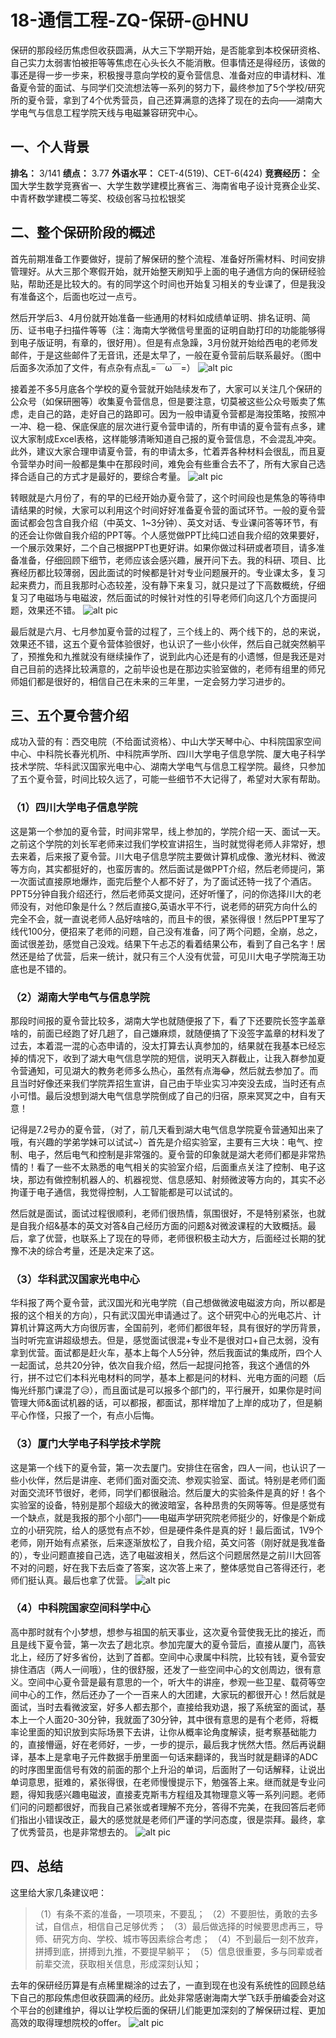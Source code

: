 # 18-通信工程-ZQ-保研-@HNU

保研的那段经历焦虑但收获圆满，从大三下学期开始，是否能拿到本校保研资格、自己实力太弱害怕被拒等等焦虑在心头长久不能消散。但事情还是得经历，该做的事还是得一步一步来，积极搜寻意向学校的夏令营信息、准备对应的申请材料、准备夏令营的面试、与同学们交流想法等一系列的努力下，最终参加了5个学校/研究所的夏令营，拿到了4个优秀营员，自己还算满意的选择了现在的去向——湖南大学电气与信息工程学院天线与电磁兼容研究中心。

## 一、个人背景

**排名：** 3/141
**绩点：** 3.77
**外语水平：** CET-4(519)、CET-6(424)
**竞赛经历：** 全国大学生数学竞赛省一、大学生数学建模比赛省三、海南省电子设计竞赛企业奖、中青杯数学建模二等奖、校级创客马拉松银奖

## 二、整个保研阶段的概述

首先前期准备工作要做好，提前了解保研的整个流程、准备好所需材料、时间安排管理好。从大三那个寒假开始，就开始整天刷知乎上面的电子通信方向的保研经验贴，帮助还是比较大的。有的同学这个时间也开始复习相关的专业课了，但是我没有准备这个，后面也吃过一点亏。

然后开学后3、4月份就开始准备一些通用的材料如成绩单证明、排名证明、简历、证书电子扫描件等等（注：海南大学微信号里面的证明自助打印的功能能够得到电子版证明，有章的，很好用）。但是有点急躁，3月份就开始给西电的老师发邮件，于是这些邮件了无音讯，还是太早了，一般在夏令营前后联系最好。（图中后面多次添加了文件，有点杂有点乱=￣ω￣=）
![alt pic](https://cdn.jsdelivr.net/gh/peng-yq/Gallery/img/202206182154622.png)

接着差不多5月底各个学校的夏令营就开始陆续发布了，大家可以关注几个保研的公众号（如保研圈等）收集夏令营信息，但是要注意，切莫被这些公众号贩卖了焦虑，走自己的路，走好自己的路即可。因为一般申请夏令营都是海投策略，按照冲一冲、稳一稳、保底保底的层次进行夏令营申请的，所有申请的夏令营有点多，建议大家制成Excel表格，这样能够清晰知道自己报的夏令营信息，不会混乱冲突。此外，建议大家合理申请夏令营，有的申请太多，忙着弄各种材料会很乱，而且夏令营举办时间一般都是集中在那段时间，难免会有些重合去不了，所有大家自己选择合适自己的方式才是最好的，要综合考量。
![alt pic](https://cdn.jsdelivr.net/gh/peng-yq/Gallery/img/202206182155196.png)

转眼就是六月份了，有的早的已经开始办夏令营了，这个时间段也是焦急的等待申请结果的时候，大家可以利用这个时间好好准备夏令营的面试环节。一般的夏令营面试都会包含自我介绍（中英文、1~3分钟）、英文对话、专业课问答等环节，有的还会让你做自我介绍的PPT等。个人感觉做PPT比纯口述自我介绍的效果要好，一个展示效果好，二个自己根据PPT也更好讲。如果你做过科研或者项目，请多准备准备，仔细回顾下细节，老师应该会感兴趣，展开问下去。我的科研、项目、比赛经历都比较薄弱，因此面试的时候都是针对专业问题展开的。专业课太多，复习起来费力，而且我那时心态较差，没有静下来复习，就只是过了下高数概统，仔细复习了电磁场与电磁波，然后面试的时候针对性的引导老师们向这几个方面提问题，效果还不错。
![alt pic](https://cdn.jsdelivr.net/gh/peng-yq/Gallery/img/202206182155540.png)

最后就是六月、七月参加夏令营的过程了，三个线上的、两个线下的，总的来说，效果还不错，这五个夏令营体验很好，也认识了一些小伙伴，然后自己就突然躺平了，预推免和九推就没有继续操作了，说到此内心还是有的小遗憾，但是我还是对自己目前的选择比较满意的，之前毕设也是在那边实验室做的，老师有组里的师兄师姐们都是很好的，相信自己在未来的三年里，一定会努力学习进步的。

## 三、五个夏令营介绍

成功入营的有：西交电院（不给面试资格）、中山大学天琴中心、中科院国家空间中心、中科院长春光机所、中科院声学所、四川大学电子信息学院、厦大电子科学技术学院、华科武汉国家光电中心、湖南大学电气与信息工程学院。最终，只参加了五个夏令营，时间比较久远了，可能一些细节不大记得了，希望对大家有帮助。

### （1）四川大学电子信息学院

这是第一个参加的夏令营，时间非常早，线上参加的，学院介绍一天、面试一天。之前这个学院的刘长军老师来过我们学校宣讲招生，当时就觉得老师人非常好，想去来着，后来报了夏令营。川大电子信息学院主要做计算机成像、激光材料、微波等方向，其实都挺好的，也蛮厉害的。然后面试是做PPT介绍，然后老师提问，第一次面试直接原地爆炸，面完后整个人都不好了，为了面试还特一找了个酒店。PPT5分钟自我介绍还行，然后老师英文提问，还好听懂了，问的你选择川大的老师没有，对他印象是什么？然后直接G,英语水平不行，说老师的研究方向什么的完全不会，就一直说老师人品好啥啥的，而且卡的很，紧张得很！然后PPT里写了线代100分，便招来了老师的问题，自己没有准备，问了两个问题，全崩，总之，面试很差劲，感觉自己没戏。结果下午忐忑的看着结果公布，看到了自己名字！居然还是给了优营，后来一统计，就只有三个人没有优营，可见川大电子学院海王功底也是不错的。

### （2）湖南大学电气与信息学院

那段时间报的夏令营比较多，湖南大学也就随便报了下，看了下还要院长签字盖章啥的，前面已经跑了好几趟了，自己嫌麻烦，就随便搞了下没签字盖章的材料发了过去，本着混一混的心态申请的，没太打算去认真参加的，结果就在我基本已经忘掉的情况下，收到了湖大电气信息学院的短信，说明天入群截止，让我入群参加夏令营通知，可见湖大的教务老师多么热心，虽然有点海😂，然后就去参加了。而且当时好像还来我们学院弄招生宣讲，自己由于毕业实习冲突没去成，当时还有点小可惜。最后没想到湖大电气信息学院倒成了自己的归宿，原来冥冥之中，自有天意！

记得是7.2号办的夏令营，（对了，前几天看到湖大电气信息学院夏令营通知出来了哦，有兴趣的学弟学妹可以试试~）首先是介绍实验室，主要有三大块：电气、控制、电子，然后电气和控制是非常强的。夏令营的印象就是湖大老师们都是非常热情的！看了一些不太熟悉的电气相关的实验室介绍，后面重点关注了控制、电子这块，那边有做控制机器人的、机器视觉、信息感知、射频微波等方向的，其实不必拘谨于电子通信，我觉得控制，人工智能都是可以试试的。

然后就是面试，面试过程很顺利，老师们很热情，氛围很好，不是特别紧张，也就是自我介绍&基本的英文对答&自己经历方面的问题&对微波课程的大致概括。最后，拿了优营，也联系上了现在的导师，老师很积极主动大方，后面经过长期的犹豫不决的综合考量，还是决定来了这。

### （3）华科武汉国家光电中心

华科报了两个夏令营，武汉国光和光电学院（自己想做微波电磁波方向，所以都是报的这个相关的方向），只有武汉国光申请通过了。这个研究中心的光电芯片、计算机计算这两大方向很厉害，全国前列，老师们都很年轻，具有很好的学历背景，当时听完宣讲超级想去。但是，感觉面试很混+专业不是很对口+自己太弱，没有拿到优营。面试都是赶火车，基本上每个人5分钟，然后我面试的集成所，四个人一起面试，总共20分钟，依次自我介绍，然后一起提问抢答，我这个通信的外行，拼不过它们本科光电材料的同学，基本上都是问的材料、光电方面的问题（后悔光纤那门课混了😥），而且面试是可以报多个部门的，平行展开，如果你是时间管理大师&面试机器的话，可以都报，都面试，那样增加了上岸的成功了，但是躺平心作怪，只报了一个，有点小后悔。

### （3）厦门大学电子科学技术学院

这是第一个线下的夏令营，第一次去厦门。安排住在宿舍，四人一间，也认识了一些小伙伴，然后是讲座、老师们面对面交流、参观实验室、面试。特别是老师们面对面交流环节很好，老师，同学们都很融洽。然后厦大的实验条件是真的好！各个实验室的设备，特别是那个超级大的微波暗室，各种昂贵的矢网等等。但是感觉有一个缺点，就是我报的那个小部门——电磁声学研究院老师挺少的，好像是个新成立的小研究院，给人的感觉有点不妙，但是硬件条件是真的好！最后面试，1V9个老师，刚开始有点紧张，后来逐渐放松了，自我介绍，英文问答（刚好就是我准备的），专业问题直接自己选，选了电磁波相关，然后这个问题居然是之前川大回答不对的问题，好在我下去后查了答案，这次答上来了，整体感觉自己答得还行，老师们挺认真。最后也拿了优营。
![alt pic](https://cdn.jsdelivr.net/gh/peng-yq/Gallery/img/202206182155112.jpg)

### （4）中科院国家空间科学中心

高中那时就有个小梦想，想参与祖国的航天事业，这次夏令营使我无比的接近，而且是线下夏令营，第一次去了趟北京。参加完厦大的夏令营后，直接从厦门，高铁北上，经历了好多省份，达到了首都。空间中心隶属中科院，比较有钱，夏令营安排住酒店（两人一间哦），住的很舒服，还发了一些空间中心的文创周边，很有意义。空间中心夏令营是最有意思的一个，听大牛的讲座，参观一些卫星、载荷等空间中心的工作，然后还办了一个一百来人的大团建，大家玩的都很开心！然后就是面试，当时去看微波室，好多人都去那个，直接给我劝退，报了系统室的面试，基本上一个人面20-30分钟，我就面了30分钟，其中很有意思的是有个老师，将概率论里面的知识放到实际场景下去讲，让你从概率论角度解读，挺考察基础能力的，直接懵逼，好在老师好，一步，一步的提示，最后我才恍然大悟。然后再说翻译，基本上是拿电子元件数据手册里面一句话来翻译的，我当时就是翻译的ADC的时序图里面信号有效的前面的那个上升沿的单词，后面附了一句话解释，让说出单词意思，挺难的，紧张得很，在老师慢慢提示下，勉强答上来。继而就是专业问题，得知我感兴趣电磁波，直接麦克斯韦方程组及其物理意义等一系列问题。老师们问的问题都很好，而我自己紧张或者理解不充分，答得不完美，在我回答后老师们指出小错误改正，最大的感觉就是老师们严谨的学问态度，很是崇拜。最终，拿了优秀营员，也是非常想去的。
![alt pic](https://cdn.jsdelivr.net/gh/peng-yq/Gallery/img/202206182155185.jpg)

## 四、总结

这里给大家几条建议吧：
>（1）有条不紊的准备，一项项来，不要乱；
（2）不要胆怯，勇敢的去多试，自信点，相信自己足够优秀；
（3）最后做选择的时候要思虑再三，导师、研究方向、学校、城市等因素综合考虑；
（4）不到最后一刻不放弃，拼搏到底，拼搏到九推，不要提早躺平；
（5）信息很重要，多与同辈或者前辈交流，获取相关信息，形成深刻认知；

去年的保研经历算是有点稀里糊涂的过去了，一直到现在也没有系统性的回顾总结下自己的那段焦虑但收获圆满的经历。此处非常感谢海南大学飞跃手册编委会对这个平台的创建维护，得以让学校后面的保研儿们能更加深刻的了解保研过程、更加高效的取得理想院校的offer。
![alt pic](https://cdn.jsdelivr.net/gh/peng-yq/Gallery/img/202206182155405.jpeg)
